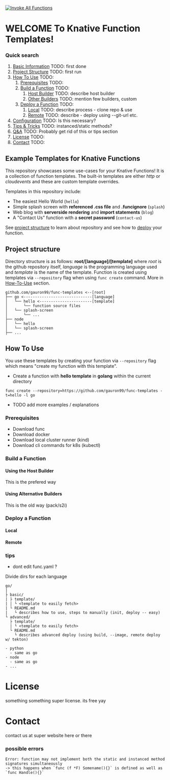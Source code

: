 [![Invoke All Functions](https://github.com/gauron99/func-templates/actions/workflows/invoke-all.yaml/badge.svg)](https://github.com/gauron99/func-templates/actions/workflows/invoke-all.yaml)
# WELCOME To Knative Function Templates!

### Quick search

1. [Basic Information](#example-templates-for-knative-functions) TODO: first done
2. [Project Structure](#project-structure) TODO: first run
3. [How To Use](#how-to-use) TODO:
    1. [Prerequisites](#prerequisites) TODO:
    2. [Build a Function](#build-a-function) TODO:
        1. [Host Builder](#using-the-host-builder) TODO: describe host builder
        2. [Other Builders](#using-other-builders) TODO: mention few builders, custom
    3. [Deploy a Function](#deploy-a-function) TODO:
        1. [Local](#local) TODO: describe process - clone repo & use
        1. [Remote](#remote) TODO: describe - deploy using --git-url etc.
4. [Configuration]() TODO: Is this necessary?
5. [Tips & Tricks]() TODO: instanced/static methods?
6. [Q&A]() TODO: Probably get rid of this or tips section 
7. [License](#license) TODO: 
8. [Contact](#contact) TODO:

## Example Templates for Knative Functions
This repository showcases some use-cases for your Knative Functions!
It is a collection of function templates. The built-in templates
are either *http* or *cloudevents* and these are custom template overrides.

Templates in this repository include:
- The easiest Hello World (`hello`)
- Simple splash screen with **referenced .css file** and **.funcignore** (`splash`)
- Web blog with **serverside rendering** and **import statements** (`blog`)
- A "Contact Us" function with a **secret password** (`contact-us`)

See [project structure](#project-structure) to learn about repository and see how to [deploy](#deploy-a-function) your function.

## Project structure
 Directory structure is as follows: **root/[language]/[template]** where *root* is 
 the github repository itself, *language* is the programming language used and
 *template* is the name of the template. Function is created using templates via
 `--repository` flag when using `func create` command. More in [How-To-Use](#how-to-use) section.

 ```
github.com/gauron99/func-templates <--[root]
├── go <------------------------------[language]
│   └── hello <-----------------------[template]
│       └── function source files
│   └── splash-screen
│       └── ...   
├── node
│   └── hello
│   └── splash-screen
├── ...
```

## How To Use
You use these templates by creating your function via `--repository` flag which
means "create my function with this template". 

- Create a function with **hello template** in **golang** within the current directory

```
func create --repository=https://github.com/gauron99/func-templates -t=hello -l go
```

- TODO add more examples / explanations
### Prerequisites
- Download func
- Download docker
- Download local cluster runner (kind)
- Download cli commands for k8s (kubectl)
### Build a Function

#### Using the Host Builder
This is the prefered way

#### Using Alternative Builders
This is the old way (pack/s2i)

### Deploy a Function

#### Local

#### Remote

### tips
- dont edit func.yaml ?

Divide dirs for each language
```
go/
|
├ basic/
| ├ template/
| | └ <template to easily fetch>
| └ README.md
|   └ describes how to use, steps to manually (init, deploy -- easy)
└ advanced/
  ├ template/
  | └ <template to easily fetch>
  └ README.md
    └ describes advanced deploy (using build, --image, remote deploy w/ tekton)

- python
  - same as go
- node
  - same as go
- ...

```

# License
something something super license. its free yay
# Contact
contact us at super website here or there
### possible errors
```
Error: function may not implement both the static and instanced method signatures simultaneously
-> this happens when `func (f *F) Somename(){}` is defined as well as `func Handle(){}`
```
